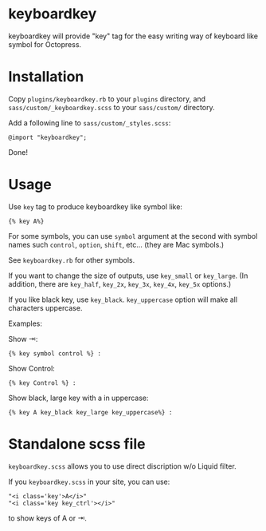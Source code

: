keyboardkey
===========

keyboardkey will provide "key" tag for the easy writing way of keyboard like symbol for Octopress.

# Installation

Copy `plugins/keyboardkey.rb` to your `plugins` directory,
and `sass/custom/_keyboardkey.scss` to your `sass/custom/` directory.

Add a following line to `sass/custom/_styles.scss`:

    @import "keyboardkey";

Done!

# Usage
Use `key` tag to produce keyboardkey like symbol like:

    {% key A%}

For some symbols, you can use `symbol` argument at the second
with symbol names such `control`, `option`, `shift`, etc... (they are Mac symbols.)

See `keyboardkey.rb` for other symbols.

If you want to change the size of outputs, use `key_small` or `key_large`.
(In addition, there are `key_half`, `key_2x`, `key_3x`, `key_4x`, `key_5x` options.)

If you like black key, use `key_black`.
`key_uppercase` option will make all characters uppercase.

Examples:

Show &#x21e5;:

    {% key symbol control %} :

Show Control:

    {% key Control %} :

Show black, large key with a in uppercase:

    {% key A key_black key_large key_uppercase%} :


# Standalone scss file
`keyboardkey.scss` allows you to use direct discription w/o Liquid filter.

If you `keyboardkey.scss` in your site, you can use:

    "<i class='key'>A</i>"
    "<i class='key key_ctrl'></i>"

to show keys of A or &#x21e5;.
